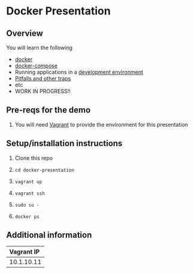 # Docker Presentation

## Overview
You will learn the following
* [docker](https://www.docker.com/)
* [docker-compose](https://docs.docker.com/compose/)
* Running applications in a [development environment](https://pbs.twimg.com/media/Ca4iAN7UUAAIB_0.jpg:large)
* [Pitfalls and other traps](http://www.gunaxin.com/wp-content/uploads/2013/04/gators2.jpg)
* etc
* WORK IN PROGRESS!!

## Pre-reqs for the demo
1. You will need [Vagrant](https://www.vagrantup.com/downloads.html) to provide the environment for this presentation

## Setup/installation instructions
1. Clone this repo

1.
    ```
    cd docker-presentation
    ```

1.
    ```
    vagrant up
    ```

1.
    ```
    vagrant ssh
    ```

1.
    ```
    sudo su -
    ```

1.
    ```
    docker ps
    ```

## Additional information
|Vagrant IP|
|:---|
|10.1.10.11|

